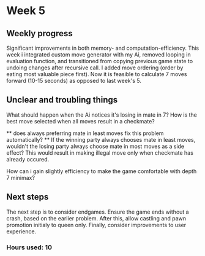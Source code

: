 # Week 5

## Weekly progress
Significant improvements in both memory- and computation-efficiency. This week i integrated custom move generator with my Ai, removed looping in evaluation function, and transitioned from copying previous game state to undoing changes after recursive call. I added move ordering (order by eating most valuable piece first). Now it is feasible to calculate 7 moves forward (10-15 seconds) as opposed to last week's 5.

## Unclear and troubling things
What should happen when the Ai notices it's losing in mate in 7? How is the best move selected when all moves result in a checkmate?

** does always preferring mate in least moves fix this problem automatically? ** If the winning party always chooses mate in least moves, wouldn't the losing party always choose mate in most moves as a side effect? This would result in making illegal move only when checkmate has already occured.

How can i gain slightly efficiency to make the game comfortable with depth 7 minimax?

## Next steps
The next step is to consider endgames. Ensure the game ends without a crash, based on the earlier problem. After this, allow castling and pawn promotion initialy to queen only. Finally, consider improvements to user experience.

### Hours used: 10
